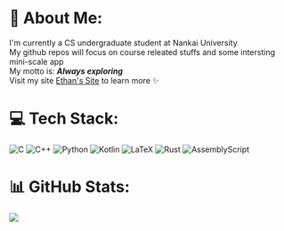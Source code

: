 # 💫 About Me:
I'm currently a CS undergraduate student at Nankai University  <br>My github repos will focus on course releated stuffs and some intersting mini-scale app  <br>My motto is: **_Always exploring_**  <br>Visit my site [Ethan's Site](https://www.ethan2k04.icu/) to learn more ✨  

# 💻 Tech Stack:
![C](https://img.shields.io/badge/c-%2300599C.svg?style=for-the-badge&logo=c&logoColor=white) ![C++](https://img.shields.io/badge/c++-%2300599C.svg?style=for-the-badge&logo=c%2B%2B&logoColor=white) ![Python](https://img.shields.io/badge/python-3670A0?style=for-the-badge&logo=python&logoColor=ffdd54) ![Kotlin](https://img.shields.io/badge/kotlin-%237F52FF.svg?style=for-the-badge&logo=kotlin&logoColor=white) ![LaTeX](https://img.shields.io/badge/latex-%23008080.svg?style=for-the-badge&logo=latex&logoColor=white) ![Rust](https://img.shields.io/badge/rust-%23000000.svg?style=for-the-badge&logo=rust&logoColor=white) ![AssemblyScript](https://img.shields.io/badge/assembly%20script-%23000000.svg?style=for-the-badge&logo=assemblyscript&logoColor=white) 

# 📊 GitHub Stats:
<!-- <br/> -->
<!-- ![](https://github-readme-streak-stats.herokuapp.com/?user=Ethan2k04&theme=github_dark_dimmed&hide_border=false)<br/> -->
![](https://github-readme-stats.vercel.app/api/top-langs/?username=Ethan2k04&theme=github_dark_dimmed&hide_border=false&include_all_commits=true&count_private=true&layout=compact)
<!-- ![](https://github-readme-stats.vercel.app/api?username=Ethan2k04&theme=github_dark_dimmed&hide_border=false&include_all_commits=true&count_private=true) -->
<!--  ### ✍️ Random Dev Quote
![](https://quotes-github-readme.vercel.app/api?type=horizontal&theme=gruvbox)

---
[![](https://visitcount.itsvg.in/api?id=Ethan2k04&icon=0&color=2)](https://visitcount.itsvg.in) -->

<!-- Proudly created with GPRM ( https://gprm.itsvg.in ) -->
